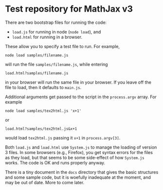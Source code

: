 # Test repository for MathJax v3 #

There are two bootstrap files for running the code:

* `load.js` for running in node (`node load`), and 
* `load.html` for running in a browser.

These allow you to specify a test file to run.  For example,

    node load samples/filename.js

will run the file `samples/filename.js`, while entering

    load.html?samples/filename.js

in your browser will run the same file in your browser.  If you leave off the file to load, then it defaults to `main.js`.

Additional arguments get passed to the script in the `process.argv` array.  For example

    node load samples/tex2html.js 'x+1'

or

    load.html?samples/tex2html.js&x+1

would load `tex2html.js` passing it `x+1` in `process.argv[3]`.

Both `load.js` and `load.html` use `System.js` to manage the loading of version 3 files.  In some browsers (e.g., Firefox), you get syntax errors for the files as they load, but that seems to be some side-effect of how `System.js` works.  The code is OK and runs properly anyway.

There is a tiny document in the `docs` directory that gives the basic structures and some sample code, but it is woefully inadequate at the moment, and may be out of date.  More to come later.
